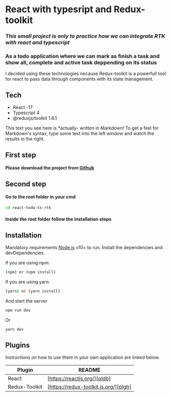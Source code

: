 # React with typesript and Redux-toolkit

### _This small project is only to practice how we can integrate RTK with react and typescript_

### As a todo application where we can mark as finish a task and show all, complete and active task deppending on its status

I decided using these technologies necause Redux-toolkit is a powerfull tool for react to pass data through components with its state management.

## Tech

- React -17
- Typescript 4
- @reduxjs/toolkit 1.6.1

This text you see here is \*actually- written in Markdown! To get a feel
for Markdown's syntax, type some text into the left window and
watch the results in the right.

## First step

#### Please download the project from [Github]()

## Second step

#### Go to the root folder in your **cmd**

```sh
cd react-todo-ts-rtk
```

#### Inside the root folder follow the installation steps

## Installation

Mandatory requirements [Node.js](https://nodejs.org/) v10+ to run.
Install the dependencies and devDependencies.

If you are using npm:

```sh
(npm) or (npm install)
```

If you are using yarn:

```sh
(yarn) or (yarn install)
```

And start the server

```sh
npm run dev
```

Or

```sh
yarn dev
```

## Plugins

Instructions on how to use them in your own application are linked below.

| Plugin        | README                                |
| ------------- | ------------------------------------- |
| React         | [https://reactjs.org/][pldb]          |
| Redux-Toolkit | [https://redux-toolkit.js.org/][plgh] |
